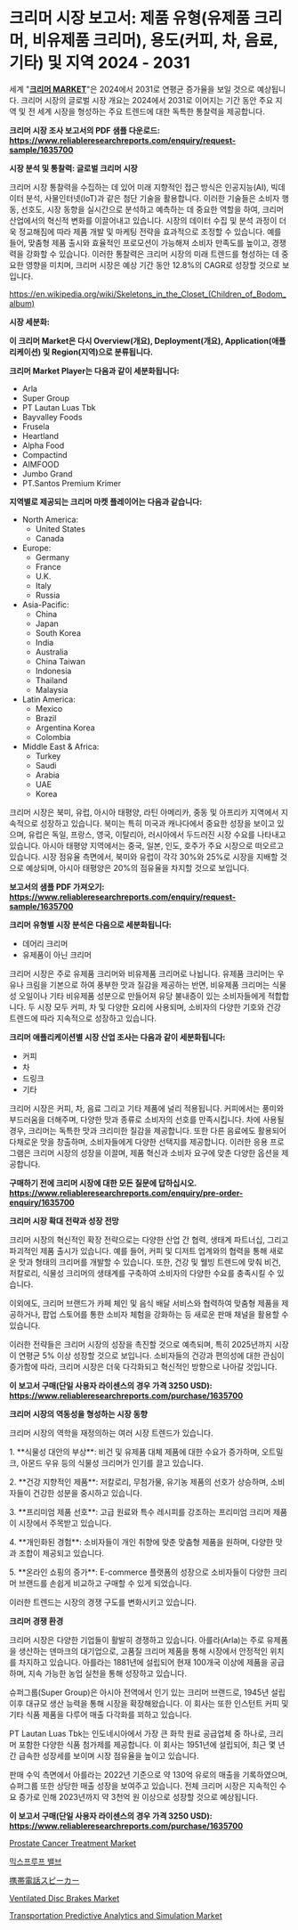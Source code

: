 <p><h1>크리머 시장 보고서: 제품 유형(유제품 크리머, 비유제품 크리머), 용도(커피, 차, 음료, 기타) 및 지역 2024 - 2031</h1></p><p>세계 "<strong><a href="https://www.reliableresearchreports.com/creamer-market-r1635700">크리머 MARKET</a></strong>"은 2024에서 2031로 연평균 증가율을 보일 것으로 예상됩니다. 크리머 시장의 글로벌 시장 개요는 2024에서 2031로 이어지는 기간 동안 주요 지역 및 전 세계 시장을 형성하는 주요 트렌드에 대한 독특한 통찰력을 제공합니다.</p>
<p><strong>크리머 시장 조사 보고서의 PDF 샘플 다운로드: <a href="https://www.reliableresearchreports.com/enquiry/request-sample/1635700">https://www.reliableresearchreports.com/enquiry/request-sample/1635700</a></strong></p>
<p><strong>시장 분석 및 통찰력: 글로벌 크리머 시장</strong></p>
<p><p>크리머 시장 통찰력을 수집하는 데 있어 미래 지향적인 접근 방식은 인공지능(AI), 빅데이터 분석, 사물인터넷(IoT)과 같은 첨단 기술을 활용합니다. 이러한 기술들은 소비자 행동, 선호도, 시장 동향을 실시간으로 분석하고 예측하는 데 중요한 역할을 하여, 크리머 산업에서의 혁신적 변화를 이끌어내고 있습니다. 시장의 데이터 수집 및 분석 과정이 더욱 정교해짐에 따라 제품 개발 및 마케팅 전략을 효과적으로 조정할 수 있습니다. 예를 들어, 맞춤형 제품 출시와 효율적인 프로모션이 가능해져 소비자 만족도를 높이고, 경쟁력을 강화할 수 있습니다. 이러한 통찰력은 크리머 시장의 미래 트렌드를 형성하는 데 중요한 영향을 미치며, 크리머 시장은 예상 기간 동안 12.8%의 CAGR로 성장할 것으로 보입니다. </p></p>
<p><a href="%7CAUTHORITHY_DOMAIN_URL%7C">https://en.wikipedia.org/wiki/Skeletons_in_the_Closet_(Children_of_Bodom_album)</a></p>
<p><strong>시장 세분화:</strong></p>
<p><strong>이 크리머 Market은 다시 Overview(개요), Deployment(개요), Application(애플리케이션) 및 Region(지역)으로 분류됩니다.</strong></p>
<p><strong>크리머 Market Player는 다음과 같이 세분화됩니다:</strong></p>
<p><ul><li>Arla</li><li>Super Group</li><li>PT Lautan Luas Tbk</li><li>Bayvalley Foods</li><li>Frusela</li><li>Heartland</li><li>Alpha Food</li><li>Compactind</li><li>AIMFOOD</li><li>Jumbo Grand</li><li>PT.Santos Premium Krimer</li></ul></p>
<p><strong>지역별로 제공되는 크리머 마켓 플레이어는 다음과 같습니다:</strong></p>
<p><ul>
    <li>
        North America:
        <ul>
            <li>United States</li>
            <li>Canada</li>
        </ul>
    </li>
    <li>
        Europe:
        <ul>
            <li>Germany</li>
            <li>France</li>
            <li>U.K.</li>
            <li>Italy</li>
            <li>Russia</li>
        </ul>
    </li>
    <li>
        Asia-Pacific:
        <ul>
            <li>China</li>
            <li>Japan</li>
            <li>South Korea</li>
            <li>India</li>
            <li>Australia</li>
            <li>China Taiwan</li>
            <li>Indonesia</li>
            <li>Thailand</li>
            <li>Malaysia</li>
        </ul>
    </li>
    <li>
        Latin America:
        <ul>
            <li>Mexico</li>
            <li>Brazil</li>
            <li>Argentina Korea</li>
            <li>Colombia</li>
        </ul>
    </li>
    <li>
        Middle East & Africa:
        <ul>
            <li>Turkey</li>
            <li>Saudi</li>
            <li>Arabia</li>
            <li>UAE</li>
            <li>Korea</li>
        </ul>
    </li>
    </ul></p>
<p><p>크리머 시장은 북미, 유럽, 아시아 태평양, 라틴 아메리카, 중동 및 아프리카 지역에서 지속적으로 성장하고 있습니다. 북미는 특히 미국과 캐나다에서 중요한 성장을 보이고 있으며, 유럽은 독일, 프랑스, 영국, 이탈리아, 러시아에서 두드러진 시장 수요를 나타내고 있습니다. 아시아 태평양 지역에서는 중국, 일본, 인도, 호주가 주요 시장으로 떠오르고 있습니다. 시장 점유율 측면에서, 북미와 유럽이 각각 30%와 25%로 시장을 지배할 것으로 예상되며, 아시아 태평양은 20%의 점유율을 차지할 것으로 보입니다.</p></p>
<p><strong>보고서의 샘플 PDF 가져오기: <a href="https://www.reliableresearchreports.com/enquiry/request-sample/1635700">https://www.reliableresearchreports.com/enquiry/request-sample/1635700</a></strong></p>
<p><strong>크리머 유형별 시장 분석은 다음으로 세분화됩니다:</strong></p>
<p><ul><li>데어리 크리머</li><li>유제품이 아닌 크리머</li></ul></p>
<p><p>크리머 시장은 주로 유제품 크리머와 비유제품 크리머로 나뉩니다. 유제품 크리머는 우유나 크림을 기본으로 하여 풍부한 맛과 질감을 제공하는 반면, 비유제품 크리머는 식물성 오일이나 기타 비유제품 성분으로 만들어져 유당 불내증이 있는 소비자들에게 적합합니다. 두 시장 모두 커피, 차 및 다양한 요리에 사용되며, 소비자의 다양한 기호와 건강 트렌드에 따라 지속적으로 성장하고 있습니다.</p></p>
<p><strong>크리머 애플리케이션별 시장 산업 조사는 다음과 같이 세분화됩니다:</strong></p>
<p><ul><li>커피</li><li>차</li><li>드링크</li><li>기타</li></ul></p>
<p><p>크리머 시장은 커피, 차, 음료 그리고 기타 제품에 널리 적용됩니다. 커피에서는 풍미와 부드러움을 더해주며, 다양한 맛과 종류로 소비자의 선호를 만족시킵니다. 차에 사용될 경우, 크리머는 독특한 맛과 크리미한 질감을 제공합니다. 또한 다른 음료에도 활용되어 다채로운 맛을 창출하며, 소비자들에게 다양한 선택지를 제공합니다. 이러한 응용 프로그램은 크리머 시장의 성장을 이끌며, 제품 혁신과 소비자 요구에 맞춘 다양한 옵션을 제공합니다.</p></p>
<p><strong>구매하기 전에 크리머 시장에 대한 모든 질문에 답하십시오. <a href="https://www.reliableresearchreports.com/enquiry/pre-order-enquiry/1635700">https://www.reliableresearchreports.com/enquiry/pre-order-enquiry/1635700</a></strong></p>
<p><strong>크리머 시장 확대 전략과 성장 전망</strong></p>
<p><p>크리머 시장의 혁신적인 확장 전략으로는 다양한 산업 간 협력, 생태계 파트너십, 그리고 파괴적인 제품 출시가 있습니다. 예를 들어, 커피 및 디저트 업계와의 협력을 통해 새로운 맛과 형태의 크리머를 개발할 수 있습니다. 또한, 건강 및 웰빙 트렌드에 맞춰 비건, 저칼로리, 식물성 크리머의 생태계를 구축하여 소비자의 다양한 수요를 충족시킬 수 있습니다. </p><p>이외에도, 크리머 브랜드가 카페 체인 및 음식 배달 서비스와 협력하여 맞춤형 제품을 제공하거나, 팝업 스토어를 통한 소비자 체험을 강화하는 등 새로운 판매 채널을 활용할 수 있습니다. </p><p>이러한 전략들은 크리머 시장의 성장을 촉진할 것으로 예측되며, 특히 2025년까지 시장이 연평균 5% 이상 성장할 것으로 보입니다. 소비자들의 건강과 편의성에 대한 관심이 증가함에 따라, 크리머 시장은 더욱 다각화되고 혁신적인 방향으로 나아갈 것입니다.</p></p>
<p><strong>이 보고서 구매(단일 사용자 라이센스의 경우 가격 3250 USD): <a href="https://www.reliableresearchreports.com/purchase/1635700">https://www.reliableresearchreports.com/purchase/1635700</a></strong></p>
<p><strong>크리머 시장의 역동성을 형성하는 시장 동향</strong></p>
<p><p>크리머 시장의 역학을 재정의하는 여러 시장 트렌드가 있습니다. </p><p>1. **식물성 대안의 부상**: 비건 및 유제품 대체 제품에 대한 수요가 증가하며, 오트밀크, 아몬드 우유 등의 식물성 크리머가 인기를 끌고 있습니다.</p><p>2. **건강 지향적인 제품**: 저칼로리, 무첨가물, 유기농 제품의 선호가 상승하며, 소비자들이 건강한 성분을 중시하고 있습니다.</p><p>3. **프리미엄 제품 선호**: 고급 원료와 특수 레시피를 강조하는 프리미엄 크리머 제품이 시장에서 주목받고 있습니다.</p><p>4. **개인화된 경험**: 소비자들이 개인 취향에 맞춘 맞춤형 제품을 원하며, 다양한 맛과 조합이 제공되고 있습니다.</p><p>5. **온라인 쇼핑의 증가**: E-commerce 플랫폼의 성장으로 소비자들이 다양한 크리머 브랜드를 손쉽게 비교하고 구매할 수 있게 되었습니다. </p><p>이러한 트렌드는 시장의 경쟁 구도를 변화시키고 있습니다.</p></p>
<p><strong>크리머 경쟁 환경</strong></p>
<p><p>크리머 시장은 다양한 기업들이 활발히 경쟁하고 있습니다. 아를라(Arla)는 주로 유제품을 생산하는 덴마크의 대기업으로, 고품질 크리머 제품을 통해 시장에서 안정적인 위치를 차지하고 있습니다. 아를라는 1881년에 설립되어 현재 100개국 이상에 제품을 공급하며, 지속 가능한 농업 실천을 통해 성장하고 있습니다.</p><p>슈퍼그룹(Super Group)은 아시아 전역에서 인기 있는 크리머 브랜드로, 1945년 설립 이후 대규모 생산 능력을 통해 시장을 확장해왔습니다. 이 회사는 또한 인스턴트 커피 및 기타 식품 제품을 다루어 매출 다각화를 꾀하고 있습니다.</p><p>PT Lautan Luas Tbk는 인도네시아에서 가장 큰 화학 원료 공급업체 중 하나로, 크리머 포함한 다양한 식품 첨가제를 제공합니다. 이 회사는 1951년에 설립되어, 최근 몇 년간 급속한 성장세를 보이며 시장 점유율을 높이고 있습니다.</p><p>판매 수익 측면에서 아를라는 2022년 기준으로 약 130억 유로의 매출을 기록하였으며, 슈퍼그룹 또한 상당한 매출 성장을 보여주고 있습니다. 전체 크리머 시장은 지속적인 수요 증가로 인해 2023년까지 약 3천억 원 이상으로 성장할 것으로 예상됩니다.</p></p>
<p><strong>이 보고서 구매(단일 사용자 라이센스의 경우 가격 3250 USD): <a href="https://www.reliableresearchreports.com/purchase/1635700">https://www.reliableresearchreports.com/purchase/1635700</a></strong></p>
<p><p><a href="https://github.com/DixieGrimes/Market-Research-Report-List-1/blob/main/prostate-cancer-treatment-market.md">Prostate Cancer Treatment Market</a></p><p><a href="https://medium.com/@trevorkruvalis5678/%EC%A0%84%EB%9E%B5%EC%A0%81-%EC%8B%9C%EC%9E%A5-%ED%86%B5%EC%B0%B0%EB%A0%A5-%EA%B8%80%EB%A1%9C%EB%B2%8C-%EB%AF%B9%EC%8A%A4%ED%94%84%EB%A3%A8%ED%94%84-%EB%B0%B8%EB%B8%8C-%EC%8B%9C%EC%9E%A5-2024-2031-a29a0d8a88da">믹스프루프 밸브</a></p><p><a href="https://marciimhc.medium.com/%E6%90%BA%E5%B8%AF%E9%9B%BB%E8%A9%B1%E3%82%B9%E3%83%94%E3%83%BC%E3%82%AB%E3%83%BC%E5%B8%82%E5%A0%B4%E3%81%AF%E3%81%A9%E3%81%AE%E3%82%88%E3%81%86%E3%81%AB%E9%80%B2%E5%8C%96%E3%81%99%E3%82%8B%E3%81%A7%E3%81%97%E3%82%87%E3%81%86%E3%81%8B-2024%E5%B9%B4%E3%81%8B%E3%82%892031%E5%B9%B4%E3%81%BE%E3%81%A7%E3%81%AE%E5%B8%82%E5%A0%B4%E6%88%90%E9%95%B7%E5%88%86%E6%9E%90-ce39d695c88c">携帯電話スピーカー</a></p><p><a href="https://issuu.com/reportprime-2/docs/ventilated-disc-brakes-market-size-_1877605e558824">Ventilated Disc Brakes Market</a></p><p><a href="https://www.linkedin.com/pulse/charting-future-comprehensive-analysis-global-transportation-af02e?trackingId=UEaUtH12SbOh43SCrYgHkA%3D%3D">Transportation Predictive Analytics and Simulation Market</a></p></p>